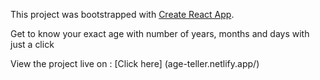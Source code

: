 This project was bootstrapped with [Create React App](https://github.com/facebook/create-react-app).

Get to know your exact age with number of years, months and days with just a click

View the project live on :  [Click here] (age-teller.netlify.app/)
